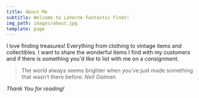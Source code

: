 ```yaml
---
title: About Me
subtitle: Welcome to LaVerne Fantastic Finds!
img_path: images/about.jpg
template: page
---
```

I love finding treasures!
Everything from clothing to vintage items and collectibles. I want to share the wonderful items I find with my customers and if there is something you'd like to list with me on a consignment.

>The world always seems brighter when you’ve just made something that wasn’t there before. <cite>Neil Gaiman</cite>



*Thank You for reading!*
